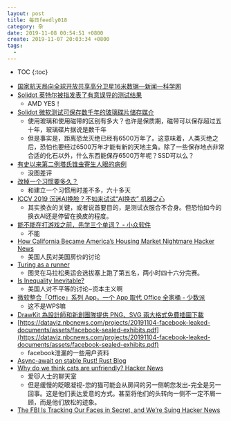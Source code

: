 ```yaml
---
layout: post
title: 每日feedly018
category: 杂
date: 2019-11-08 00:54:51 +0800
create: 2019-11-07 20:03:34 +0800
tags: 
  - 
---
```


- TOC
{:toc}

* [国家航天局向全球开放共享高分卫星16米数据—新闻—科学网](http://news.sciencenet.cn/htmlnews/2019/11/432368.shtm)
* [Solidot  英特尔被指发表了有意误导的测试结果](https://www.solidot.org/story?sid=62521)
  * AMD YES！
* [Solidot  微软测试可保存数千年的玻璃碟片储存媒介](https://www.solidot.org/story?sid=62522)
  * 使用玻璃和使用磁带的区别有多大？也许是保质期，磁带可以保存超过五十年，玻璃碟片据说是数千年
  * 但是事实是，距离恐龙灭绝已经有6500万年了。这意味着，人类灭绝之后，恐怕也要经过6500万年才能有新的天地主角。除了一些保存地点非常合适的化石以外，什么东西能保存6500万年呢？SSD可以么？
* [有史以来第二例塔氏锥虫寄生人眼的病例](http://jandan.net/2019/11/07/parasitic-worms.html)
  * 没图差评
* [改掉一个习惯要多久？](http://jandan.net/2019/11/07/break-a-habit.html)
  * 和建立一个习惯用时差不多，六十多天
* [ICCV 2019  沉迷AI换脸？不如来试试“AI换衣”  机器之心](https://www.jiqizhixin.com/articles/2019-11-07-8)
  * 其实换衣的关键，或者说首要目的，是测试衣服合不合身。但恐怕如今的换衣AI还是停留在换皮的程度。
* [能不能在打游戏之前，先学三个单词？ - 小众软件](https://www.appinn.com/edlock-for-android/)
  * 不能
* [How California Became America’s Housing Market Nightmare  Hacker News](https://news.ycombinator.com/item?id=21464309)
  * 美国人民对美国房价的讨论
* [Turing as a runner](http://www-groups.dcs.st-and.ac.uk/~history/Extras/Turing_running.html)
  * 图灵在马拉松奥运会选拔塞上跑了第五名，两小时四十六分完赛。
* [Is Inequality Inevitable?](https://news.ycombinator.com/item?id=21465446)
  * 美国人对不平等的讨论~资本主义啊
* [微软整合「Office」系列 App，一个 App 取代 Office 全家桶 - 少数派](https://sspai.com/post/57281)
  * 这不是WPS嘛
* [DrawKit 為設計師和新創團隊提供 PNG、SVG 兩大格式免費插圖下載](https://free.com.tw/drawkit/)
* [https://dataviz.nbcnews.com/projects/20191104-facebook-leaked-documents/assets/facebook-sealed-exhibits.pdf](https://dataviz.nbcnews.com/projects/20191104-facebook-leaked-documents/assets/facebook-sealed-exhibits.pdf)
  * facebook泄漏的一些用户资料
* [Async-await on stable Rust!  Rust Blog](https://blog.rust-lang.org/2019/11/07/Async-await-stable.html)
* [Why do we think cats are unfriendly?  Hacker News](https://news.ycombinator.com/item?id=21409230)
  * 爱🐱人士的聊天室
  * 但是缓慢的眨眼凝视-您的猫可能会从房间的另一侧朝您发出-完全是另一回事。这是他们表达爱意的方式。甚至将他们的头转向一侧不一定不屑一顾，而是他们放松的迹象。
* [The FBI Is Tracking Our Faces in Secret, and We’re Suing  Hacker News](https://news.ycombinator.com/item?id=21412356)